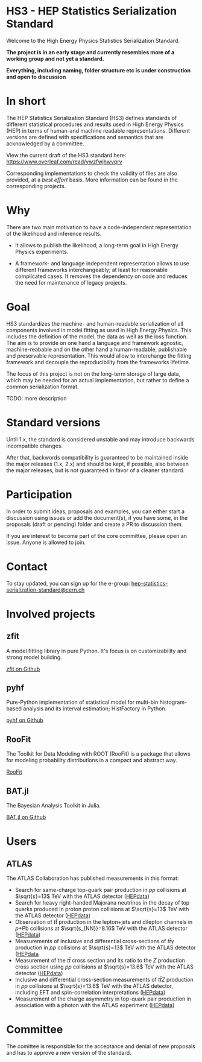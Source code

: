 # HS3 - HEP Statistics Serialization Standard

Welcome to the High Energy Physics Statistics Serialization Standard.

**The project is in an early stage and currently resembles more of a
working group and not yet a standard.**

**Everything, including naming, folder structure etc is under
construction and open to discussion**


# In short

The HEP Statistics Serialization Standard (HS3) defines standards of
different statistical procedures and results used in High Energy Physics
(HEP) in terms of human-and machine readable representations. Different
versions are defined with specifications and semantics that are
acknowledged by a committee. 

View the current draft of the HS3 standard here: https://www.overleaf.com/read/ywzfwjhwvqrv

Corresponding implementations to check the
validity of files are also provided, at a *best effort* basis.
More information can be found in the corresponding projects.

# Why

There are two main motivation to have a code-independent representation
of the likelihood and inference results.

-   It allows to publish the likelihood; a long-term goal in High Energy
    Physics experiments.

- A framework- and language independent representation allows to use
different frameworks interchangeably; at least for reasonable
complicated cases. It removes the dependency on code and reduces the
need for maintenance of legacy projects.

# Goal

HS3 standardizes the machine- and human-readable serialization of all
components involved in model fitting as used in High Energy Physics.
This includes the definition of the model, the data as well as the loss
function. The aim is to provide on one hand a language and framework
agnostic, machine-reabable and on the other hand a human-readable,
publishable and preservable representation. This would allow to
interchange the fitting framework and decouple the reproducibility from
the frameworks lifetime.

The focus of this project is not on the long-term storage of large data,
which may be needed for an actual implementation, but rather to define a
common serialization format.

TODO: more description

# Standard versions

Until 1.x, the standard is considered unstable and may introduce
backwards incompatible changes.

After that, backwords compatibility is guaranteed to be maintained
inside the major releases (1.x, 2.x) and should be kept, if possible,
also between the major releases, but is not guaranteed in favor of a
cleaner standard.

# Participation

In order to submit ideas, proposals and examples, you can either start a
discussion using issues or add the document(s), if you have some, in the
proposals (draft or pending) folder and create a PR to discussion them.

If you are interest to become part of the core committee, please open an
issue. Anyone is allowed to join.

# Contact

To stay updated, you can sign up for the e-group:
<hep-statistics-serialization-standard@cern.ch>

# Involved projects

## zfit

A model fitting library in pure Python. It\'s focus is on
customizability and strong model building.

[zfit on Github](https://github.com/zfit/zfit)

## pyhf

Pure-Python implementation of statistical model for multi-bin
histogram-based analysis and its interval estimation; HistFactory in
Python.

[pyhf on Github](https://github.com/scikit-hep/pyhf)

## RooFit

The Toolkit for Data Modeling with ROOT (RooFit) is a package that
allows for modeling probability distributions in a compact and abstract
way.

[RooFit](https://root.cern.ch/roofit)

## BAT.jl

The Bayesian Analysis Toolkit in Julia.

[BAT.jl on Github](https://github.com/bat/BAT.jl)

# Users

## ATLAS

The ATLAS Collaboration has published measurements in this format:
 - Search for same-charge top-quark pair production in $pp$ collisions at $\sqrt{s}=13$ TeV with the ATLAS detector ([HEPdata](https://www.hepdata.net/record/ins2832100))
 - Search for heavy right-handed Majorana neutrinos in the decay of top quarks produced in proton proton collisions at $\sqrt{s}=13$ TeV with the ATLAS detector ([HEPdata](https://www.hepdata.net/record/ins2816994))
 - Observation of $t\bar{t}$ production in the lepton+jets and dilepton channels in $p$+Pb collisions at $\sqrt{s_{NN}}=8.16$ TeV with the ATLAS detector ([HEPdata](https://www.hepdata.net/record/ins2784411))
 - Measurements of inclusive and differential cross-sections of $t\bar{t}\gamma$  production in  $pp$ collisions at $\sqrt{s}=13$ TeV with the ATLAS detector
([HEPdata](https://www.hepdata.net/record/ins2768921)
 - Measurement of the $t\bar{t}$ cross section and its ratio to the $Z$ production cross section using $pp$  collisions at $\sqrt{s}=13.6$ TeV with the ATLAS detector ([HEPdata](https://www.hepdata.net/record/ins2689657))
 - Inclusive and differential cross-section measurements of $t\bar{t}Z$ production in $pp$ collisions at $\sqrt{s}=13.6$ TeV with the ATLAS detector, including EFT and spin-correlation interpretations ([HEPdata](https://www.hepdata.net/record/ins2744513))
 - Measurement of the charge asymmetry in top-quark pair production in association with a photon with the ATLAS experiment ([HEPdata](https://www.hepdata.net/record/ins2616326))

# Committee

The comittee is responsible for the acceptance and denial of new
proposals and has to approve a new version of the standard.
